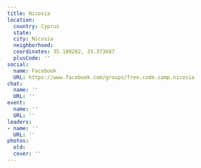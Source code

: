 ```yaml
---
title: Nicosia
location:
  country: Cyprus
  state: 
  city: Nicosia
  neighborhood: 
  coordinates: 35.180282, 33.373687
  plusCode: ''
social:
  name: Facebook
  URL: https://www.facebook.com/groups/free.code.camp.nicosia
chat:
  name: ''
  URL: ''
event:
  name: ''
  URL: ''
leaders:
- name: ''
  URL: ''
photos:
  old: 
  cover: ''
---
```

